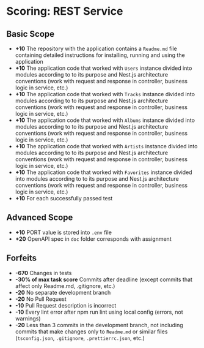 # Scoring: REST Service

## Basic Scope

- **+10** The repository with the application contains a `Readme.md` file containing detailed instructions for installing, running and using the application
- **+10** The application code that worked with `Users` instance divided into modules according to to its purpose and Nest.js architecture conventions (work with request and response in controller, business logic in service, etc.)
- **+10** The application code that worked with `Tracks` instance divided into modules according to to its purpose and Nest.js architecture conventions (work with request and response in controller, business logic in service, etc.)
- **+10** The application code that worked with `Albums` instance divided into modules according to to its purpose and Nest.js architecture conventions (work with request and response in controller, business logic in service, etc.)
- **+10** The application code that worked with `Artists` instance divided into modules according to to its purpose and Nest.js architecture conventions (work with request and response in controller, business logic in service, etc.)
- **+10** The application code that worked with `Favorites` instance divided into modules according to to its purpose and Nest.js architecture conventions (work with request and response in controller, business logic in service, etc.)
- **+10** For each successfully passed test

## Advanced Scope
- **+10** PORT value is stored into `.env` file
- **+20** OpenAPI spec in `doc` folder corresponds with assignment

## Forfeits
- **-670** Changes in tests
- **-30% of max task score** Commits after deadline (except commits that affect only Readme.md, .gitignore, etc.)
- **-20** No separate development branch
- **-20** No Pull Request
- **-10** Pull Request description is incorrect
- **-10** Every lint error after npm run lint using local config (errors, not warnings) 
- **-20** Less than 3 commits in the development branch, not including commits that make changes only to `Readme.md` or similar files (`tsconfig.json`, `.gitignore`, `.prettierrc.json`, etc.)
